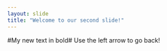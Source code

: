 ```yaml
---
layout: slide
title: "Welcome to our second slide!"
---
```

#My new text in bold#
Use the left arrow to go back!
